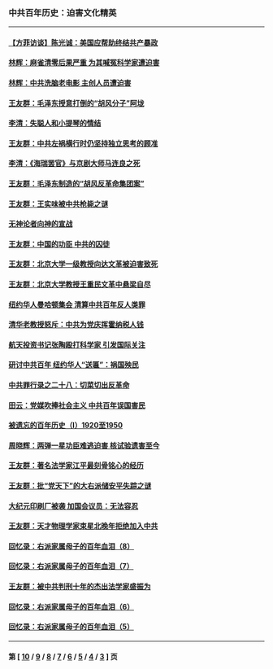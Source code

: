 ### 中共百年历史：迫害文化精英
---
#### [【方菲访谈】陈光诚：美国应帮助终结共产暴政](../../pages/nf1176111/n13759521.md?08070430) 
#### [林辉：麻雀清零后果严重 为其喊冤科学家遭迫害](../../pages/nf1176111/n13746900.md?08070430) 
#### [林辉：中共洗脑老电影 主创人员遭迫害](../../pages/nf1176111/n13699437.md?08070430) 
#### [王友群：毛泽东授意打倒的“胡风分子”阿垅](../../pages/nf1176111/n13592541.md?08070430) 
#### [李清：失聪人和小提琴的情结](../../pages/nf1176111/n13459280.md?08070430) 
#### [王友群：中共左祸横行时仍坚持独立思考的顾准](../../pages/nf1176111/n13444722.md?08070430) 
#### [李清：《海瑞罢官》与京剧大师马连良之死](../../pages/nf1176111/n13412316.md?08070430) 
#### [王友群：毛泽东制造的“胡风反革命集团案”](../../pages/nf1176111/n13324909.md?08070430) 
#### [王友群：王实味被中共枪毙之谜](../../pages/nf1176111/n13307502.md?08070430) 
#### [无神论者向神的宣战](../../pages/nf1176111/n13281535.md?08070430) 
#### [王友群：中国的功臣 中共的囚徒](../../pages/nf1176111/n13291790.md?08070430) 
#### [王友群：北京大学一级教授向达文革被迫害致死](../../pages/nf1176111/n13150966.md?08070430) 
#### [王友群：北京大学教授王重民文革中悬梁自尽](../../pages/nf1176111/n13084645.md?08070430) 
#### [纽约华人曼哈顿集会 清算中共百年反人类罪](../../pages/nf1176111/n13084157.md?08070430) 
#### [清华老教授怒斥：中共为党庆挥霍纳税人钱](../../pages/nf1176111/n13071430.md?08070430) 
#### [航天投资书记张陶殴打科学家 引发国际关注](../../pages/nf1176111/n13069132.md?08070430) 
#### [研讨中共百年 纽约华人“送匾”：祸国殃民](../../pages/nf1176111/n13057367.md?08070430) 
#### [中共罪行录之二十八：切菜切出反革命](../../pages/nf1176111/n13030600.md?08070430) 
#### [田云：党媒吹捧社会主义 中共百年误国害民](../../pages/nf1176111/n13006682.md?08070430) 
#### [被遗忘的百年历史（I）1920至1950](../../pages/nf1176111/n12986411.md?08070430) 
#### [周晓辉：两弹一星功臣难逃迫害 核试验遗害至今](../../pages/nf1176111/n12974997.md?08070430) 
#### [王友群：著名法学家江平最刻骨铭心的经历](../../pages/nf1176111/n12970787.md?08070430) 
#### [王友群：批“党天下”的大右派储安平失踪之谜](../../pages/nf1176111/n12954229.md?08070430) 
#### [大纪元印刷厂被袭 加国会议员：无法容忍](../../pages/nf1176111/n12883028.md?08070430) 
#### [王友群：天才物理学家束星北晚年拒绝加入中共](../../pages/nf1176111/n12792913.md?08070430) 
#### [回忆录：右派家属母子的百年血泪（8）](../../pages/nf1176111/n12706196.md?08070430) 
#### [回忆录：右派家属母子的百年血泪（7）](../../pages/nf1176111/n12706191.md?08070430) 
#### [王友群：被中共判刑十年的杰出法学家盛振为](../../pages/nf1176111/n12706141.md?08070430) 
#### [回忆录：右派家属母子的百年血泪（6）](../../pages/nf1176111/n12698863.md?08070430) 
#### [回忆录：右派家属母子的百年血泪（5）](../../pages/nf1176111/n12692515.md?08070430) 

---
#### 第 [ [10](./10.md?08070430) / [9](./9.md?08070430) / [8](./8.md?08070430) / [7](./7.md?08070430) / [6](./6.md?08070430) / [5](./5.md?08070430) / [4](./4.md?08070430) / [3](./3.md?08070430) ] 页
